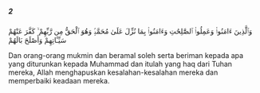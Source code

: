 ##### 2

<span class="ayah">وَٱلَّذِينَ ءَامَنُوا۟ وَعَمِلُوا۟ ٱلصَّٰلِحَٰتِ وَءَامَنُوا۟ بِمَا نُزِّلَ عَلَىٰ مُحَمَّدٍۢ وَهُوَ ٱلْحَقُّ مِن رَّبِّهِمْ ۙ كَفَّرَ عَنْهُمْ سَيِّـَٔاتِهِمْ وَأَصْلَحَ بَالَهُمْ</span>

<span class="ayah_translation">Dan orang-orang mukmin dan beramal soleh serta beriman kepada apa yang diturunkan kepada Muhammad dan itulah yang haq dari Tuhan mereka, Allah menghapuskan kesalahan-kesalahan mereka dan memperbaiki keadaan mereka.</span>
